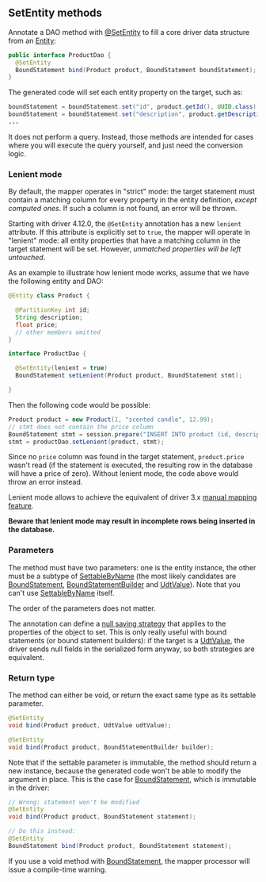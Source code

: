 ## SetEntity methods

Annotate a DAO method with [@SetEntity] to fill a core driver data structure from an
[Entity](../../entities):

```java
public interface ProductDao {
  @SetEntity
  BoundStatement bind(Product product, BoundStatement boundStatement);
}
```

The generated code will set each entity property on the target, such as:

```java
boundStatement = boundStatement.set("id", product.getId(), UUID.class);
boundStatement = boundStatement.set("description", product.getDescription(), String.class);
...
```

It does not perform a query. Instead, those methods are intended for cases where you will execute
the query yourself, and just need the conversion logic.

### Lenient mode

By default, the mapper operates in "strict" mode: the target statement must contain a matching
column for every property in the entity definition, *except computed ones*. If such a column is not
found, an error will be thrown.

Starting with driver 4.12.0, the `@SetEntity` annotation has a new `lenient` attribute. If this
attribute is explicitly set to `true`, the mapper will operate in "lenient" mode: all entity
properties that have a matching column in the target statement will be set. However, *unmatched
properties will be left untouched*.

As an example to illustrate how lenient mode works, assume that we have the following entity and
DAO:

```java
@Entity class Product {

  @PartitionKey int id;
  String description;
  float price;
  // other members omitted
}

interface ProductDao {

  @SetEntity(lenient = true)
  BoundStatement setLenient(Product product, BoundStatement stmt);

}
```

Then the following code would be possible:

```java
Product product = new Product(1, "scented candle", 12.99);
// stmt does not contain the price column
BoundStatement stmt = session.prepare("INSERT INTO product (id, description) VALUES (?, ?)").bind();
stmt = productDao.setLenient(product, stmt);
```

Since no `price` column was found in the target statement, `product.price` wasn't read (if the
statement is executed, the resulting row in the database will have a price of zero). Without lenient
mode, the code above would throw an error instead.

Lenient mode allows to achieve the equivalent of driver 3.x [manual mapping
feature](https://docs.datastax.com/en/developer/java-driver/3.10/manual/object_mapper/using/#manual-mapping).

**Beware that lenient mode may result in incomplete rows being inserted in the database.**

### Parameters

The method must have two parameters: one is the entity instance, the other must be a subtype of
[SettableByName] \(the most likely candidates are [BoundStatement], [BoundStatementBuilder] and
[UdtValue]). Note that you can't use [SettableByName] itself.

The order of the parameters does not matter.

The annotation can define a [null saving strategy](../null_saving/) that applies to the properties
of the object to set. This is only really useful with bound statements (or bound statement
builders): if the target is a [UdtValue], the driver sends null fields in the serialized form
anyway, so both strategies are equivalent.

### Return type

The method can either be void, or return the exact same type as its settable parameter.

```java
@SetEntity
void bind(Product product, UdtValue udtValue);

@SetEntity
void bind(Product product, BoundStatementBuilder builder);
```

Note that if the settable parameter is immutable, the method should return a new instance, because
the generated code won't be able to modify the argument in place. This is the case for
[BoundStatement], which is immutable in the driver:

```java
// Wrong: statement won't be modified
@SetEntity
void bind(Product product, BoundStatement statement);

// Do this instead:
@SetEntity
BoundStatement bind(Product product, BoundStatement statement);
```

If you use a void method with [BoundStatement], the mapper processor will issue a compile-time
warning.

[@SetEntity]:            https://docs.datastax.com/en/drivers/java/4.14/com/datastax/oss/driver/api/mapper/annotations/SetEntity.html
[BoundStatement]:        https://docs.datastax.com/en/drivers/java/4.14/com/datastax/oss/driver/api/core/cql/BoundStatement.html
[BoundStatementBuilder]: https://docs.datastax.com/en/drivers/java/4.14/com/datastax/oss/driver/api/core/cql/BoundStatementBuilder.html
[SettableByName]:        https://docs.datastax.com/en/drivers/java/4.14/com/datastax/oss/driver/api/core/data/SettableByName.html
[UdtValue]:              https://docs.datastax.com/en/drivers/java/4.14/com/datastax/oss/driver/api/core/data/UdtValue.html
